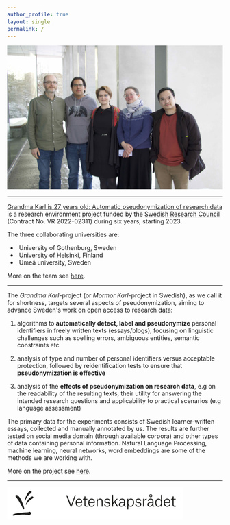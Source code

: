 ```yaml
---
author_profile: true
layout: single
permalink: /
---
```


![Mormor-team-2023](/assets/images/IMG_7235.jpeg)

-------

[Grandma Karl is 27 years old: Automatic pseudonymization of research data](https://www.vr.se/english/swecris.html#/project/2022-02311_VR) is a research environment project funded by the [Swedish Research Council](https://www.vr.se/english.html) (Contract No. VR 2022-02311) during six years, starting 2023. 

The three collaborating universities are: 
* ![]() University of Gothenburg, Sweden
* ![]() University of Helsinki, Finland
* ![]() Umeå university, Sweden

More on the team see [here](https://mormor-karl.github.io/team/).

-------


The *Grandma Karl*-project (or *Mormor Karl*-project in Swedish), as we call it for shortness, targets several aspects of pseudonymization, aiming to advance Sweden's work on open access to research data:  

1. algorithms to **automatically detect, label and pseudonymize** personal identifiers in freely written texts (essays/blogs), focusing on linguistic challenges such as spelling errors, ambiguous entities, semantic constraints etc 

2. analysis of type and number of personal identifiers versus acceptable protection, followed by reidentification tests to ensure that **pseudonymization is effective** 

3. analysis of the **effects of pseudonymization on research data**, e.g on the readability of the resulting texts, their utility for answering the intended research questions and applicability to practical scenarios (e.g language assessment) 

The primary data for the experiments consists of Swedish learner-written essays, collected and manually annotated by us. The results are further tested on social media domain (through available corpora) and other types of data containing personal information. Natural Language Processing, machine learning, neural networks, word embeddings are some of the methods we are working with. 

More on the project see [here](https://mormor-karl.github.io/about/).

------

[![VR logo](/assets/images/VR-logo.png)](https://www.vr.se/english.html)

<meta name="google-site-verification" content="NFnKOjmJoiFwhHZbXweNTPCPuMGNcqhbNgwAG2Tisxw" />
